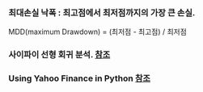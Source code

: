 ### 최대손실 낙폭 : 최고점에서 최저점까지의 가장 큰 손실. 
MDD(maximum Drawdown) = (최저점 - 최고점) / 최저점

### 사이파이 선형 회귀 분석. [참조](https://datascienceschool.net/03%20machine%20learning/04.02%20%EC%84%A0%ED%98%95%ED%9A%8C%EA%B7%80%EB%B6%84%EC%84%9D%EC%9D%98%20%EA%B8%B0%EC%B4%88.html)


### Using Yahoo Finance in Python [참조](https://www.analyticsvidhya.com/blog/2021/06/download-financial-dataset-using-yahoo-finance-in-python-a-complete-guide/)
